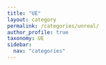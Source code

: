 ```yaml
---
title: "UE"
layout: category
permalink: /categories/unreal/
author_profile: true
taxonomy: UE
sidebar:
  nav: "categories"
---
```

